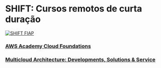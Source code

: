 # SHIFT: Cursos remotos de curta duração

[![SHIFT FIAP](https://raw.githubusercontent.com/josecastillolema/fiap/master/img/shift.png)](https://www.fiap.com.br/shift)

### [AWS Academy Cloud Foundations](https://github.com/josecastillolema/fiap/blob/master/shift/aws-foundations/README.md)

### [Multicloud Architecture: Developments, Solutions & Service](https://github.com/josecastillolema/fiap/blob/master/shift/multicloud/README.md)
